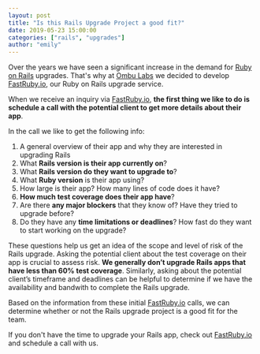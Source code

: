 ```yaml
---
layout: post
title: "Is this Rails Upgrade Project a good fit?"
date: 2019-05-23 15:00:00
categories: ["rails", "upgrades"]
author: "emily"
---
```


Over the years we have seen a significant increase in the  demand for [Ruby on Rails](http://rubyonrails.org/) upgrades. That's why at [Ombu Labs](https://www.ombulabs.com) we decided to develop [FastRuby.io](https://fastruby.io), our Ruby on Rails upgrade service.

When we receive an inquiry via [FastRuby.io](https://fastruby.io), **the first thing we like to do is schedule a call with the potential client to get more details about their app**.

<!--more-->

In the call we like to get the following info:

1. A general overview of their app and why they are interested in upgrading Rails
2. What **Rails version is their app currently on**?
3. What **Rails version do they want to upgrade to**?
4. What **Ruby version** is their app using?
5. How large is their app? How many lines of code does it have?
6. **How much test coverage does their app have**?
7. Are there **any major blockers** that they know of? Have they tried to upgrade before?
8. Do they have any **time limitations or deadlines**? How fast do they want to start working on the upgrade?

These questions help us get an idea of the scope and level of risk of the Rails upgrade. Asking the potential client about the test coverage on their app is crucial to assess risk. **We generally don’t upgrade Rails apps that have less than 60% test coverage**. Similarly, asking about the potential client’s timeframe and deadlines can be helpful to determine if we have the availability and bandwith to complete the Rails upgrade.

Based on the information from these initial [FastRuby.io](https://fastruby.io) calls, we can determine whether or not the Rails upgrade project is a good fit for the team.

If you don't have the time to upgrade your Rails app, check out [FastRuby.io](https://fastruby.io) and schedule a call with us.
